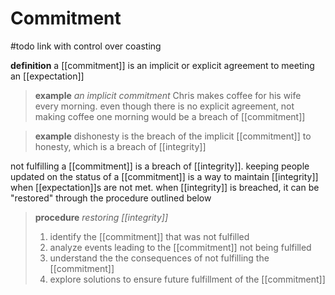 # Commitment

#todo link with control over coasting

**definition** a [[commitment]] is an implicit or explicit agreement to meeting an [[expectation]]

> **example** _an implicit commitment_ Chris makes coffee for his wife every morning. even though there is no explicit agreement, not making coffee one morning would be a breach of [[commitment]]

> **example** dishonesty is the breach of the implicit [[commitment]] to honesty, which is a breach of [[integrity]]

not fulfilling a [[commitment]] is a breach of [[integrity]]. keeping people updated on the status of a [[commitment]] is a way to maintain [[integrity]] when [[expectation]]s are not met. when [[integrity]] is breached, it can be "restored" through the procedure outlined below

> **procedure** _restoring [[integrity]]_
>
> 1. identify the [[commitment]] that was not fulfilled
> 2. analyze events leading to the [[commitment]] not being fulfilled
> 3. understand the the consequences of not fulfilling the [[commitment]]
> 4. explore solutions to ensure future fulfillment of the [[commitment]]
